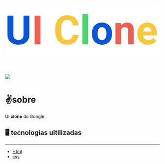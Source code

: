 <h1 align ="center">
 <img src="./assets/logo.svg">
</h1>


<h1>

 <img src="https://ik.imagekit.io/xa17hw2zx2/Peek_31-10-2020_11-12_tEMwagGUg.gif">
</h1>

# ✌️sobre

Ui **clone** do Google.


## 🖥 tecnologias ultilizadas
---

- [Html](https://clonedogoogle.netlify.app/)
- [css](https://clonedogoogle.netlify.app/)




